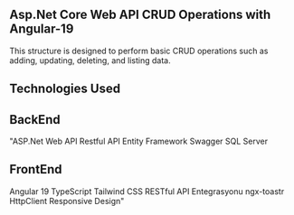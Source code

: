 Asp.Net Core Web API CRUD Operations with Angular-19
-

This structure is designed to perform basic CRUD operations such as adding, updating, deleting, and listing data.

Technologies Used
-
BackEnd
-
"ASP.Net Web API
Restful API
Entity Framework
Swagger
SQL Server

FrontEnd
-
Angular 19
TypeScript
Tailwind CSS
RESTful API Entegrasyonu
ngx-toastr
HttpClient
Responsive Design"



